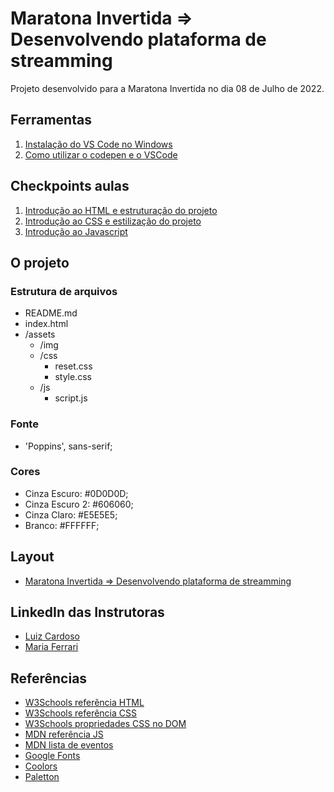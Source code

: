 # Maratona Invertida => Desenvolvendo plataforma de streamming

Projeto desenvolvido para a Maratona Invertida no dia 08 de Julho de 2022.

## Ferramentas

1. [Instalação do VS Code no Windows](https://kenzie.com.br/blog/instalacao-vs-code-windows/)
2. [Como utilizar o codepen e o VSCode](https://kenzie-academy-brasil.github.io/ferramentas/)

## Checkpoints aulas

1. [Introdução ao HTML e estruturação do projeto](https://kenzieacademybr.notion.site/Checkpoint-HTML-603966060b18408b9a94e08029552dbc)
2. [Introdução ao CSS e estilização do projeto](https://kenzieacademybr.notion.site/Checkpoint-CSS-25ff90c91bbf469f992d4eb78676b22e)
3. [Introdução ao Javascript](https://kenzieacademybr.notion.site/Checkpoint-JS-1daf0ac2fccf43fb9da86579ec013ecf)

## O projeto

### Estrutura de arquivos

- README.md
- index.html
- /assets
  - /img
  - /css
    - reset.css
    - style.css
  - /js
    - script.js

### Fonte

- 'Poppins', sans-serif;

### Cores

- Cinza Escuro: #0D0D0D;
- Cinza Escuro 2: #606060;
- Cinza Claro: #E5E5E5;
- Branco: #FFFFFF;

## Layout

- [Maratona Invertida => Desenvolvendo plataforma de streamming](https://www.figma.com/file/aM8m3Z61RWwGhKIg059PJT/Live-Maratona-Invertida-Kenzie?node-id=0%3A1)

## LinkedIn das Instrutoras
- [Luiz Cardoso](https://www.linkedin.com/in/luiz-paulo-reis-cardoso/)
- [Maria Ferrari](https://www.linkedin.com/in/maria-aparecida-guedes-ferrari/)

## Referências

- [W3Schools referência HTML](https://www.w3schools.com/tags/default.asp)
- [W3Schools referência CSS](https://www.w3schools.com/cssref/default.asp)
- [W3Schools propriedades CSS no DOM](https://www.w3schools.com/jsref/dom_obj_style.asp)
- [MDN referência JS](https://developer.mozilla.org/pt-BR/docs/Web/JavaScript)
- [MDN lista de eventos](https://developer.mozilla.org/en-US/docs/Web/Events)
- [Google Fonts](https://fonts.google.com/)
- [Coolors](https://coolors.co/palettes/trending)
- [Paletton](https://paletton.com/)
